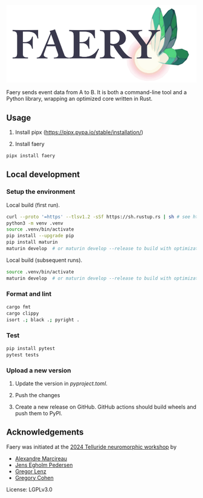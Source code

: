 ![faery logo](faery_logo.png)

Faery sends event data from A to B.
It is both a command-line tool and a Python library, wrapping an optimized core written in Rust.

## Usage

1. Install pipx (https://pipx.pypa.io/stable/installation/)

2. Install faery

```sh
pipx install faery
```

## Local development

### Setup the environment

Local build (first run).

```sh
curl --proto '=https' --tlsv1.2 -sSf https://sh.rustup.rs | sh # see https://rustup.rs
python3 -m venv .venv
source .venv/bin/activate
pip install --upgrade pip
pip install maturin
maturin develop  # or maturin develop --release to build with optimizations
```

Local build (subsequent runs).

```sh
source .venv/bin/activate
maturin develop  # or maturin develop --release to build with optimizations
```

### Format and lint

```sh
cargo fmt
cargo clippy
isort .; black .; pyright .
```

### Test

```sh
pip install pytest
pytest tests
```

### Upload a new version

1. Update the version in _pyproject.toml_.

2. Push the changes

3. Create a new release on GitHub. GitHub actions should build wheels and push them to PyPI.

## Acknowledgements

Faery was initiated at the [2024 Telluride neuromorphic workshop](https://sites.google.com/view/telluride-2024/) by

-   [Alexandre Marcireau](https://github.com/amarcireau)
-   [Jens Egholm Pedersen](https://github.com/jegp)
-   [Gregor Lenz](https://github.com/biphasic)
-   [Gregory Cohen](https://github.com/gcohen)

License: LGPLv3.0
